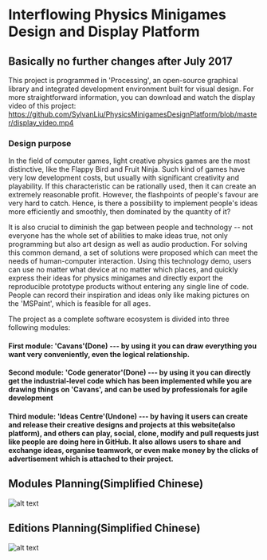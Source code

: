 # Interflowing Physics Minigames Design and Display Platform
## Basically no further changes after July 2017

This project is programmed in 'Processing', an open-source graphical library and integrated development environment built for visual design. 
For more straightforward information, you can download and watch the display video of this project: https://github.com/SylvanLiu/PhysicsMinigamesDesignPlatform/blob/master/display_video.mp4

### Design purpose
In the field of computer games, light creative physics games are the most distinctive, like the Flappy Bird and Fruit Ninja. Such kind of games have very low development costs, but usually with significant creativity and playability. If this characteristic can be rationally used, then it can create an extremely reasonable profit. However, the flashpoints of people's favour are very hard to catch. Hence, is there a possibility to implement people's ideas more efficiently and smoothly, then dominated by the quantity of it?

It is also crucial to diminish the gap between people and technology -- not everyone has the whole set of abilities to make ideas true, not only programming but also art design as well as audio production. For solving this common demand, a set of solutions were proposed which can meet the needs of human-computer interaction. Using this technology demo, users can use no matter what device at no matter which places, and quickly express their ideas for physics minigames and directly export the reproducible prototype products without entering any single line of code. People can record their inspiration and ideas only like making pictures on the 'MSPaint', which is feasible for all ages.

The project as a complete software ecosystem is divided into three following modules:

#### First module: 'Cavans'(Done) --- by using it you can draw everything you want very conveniently, even the logical relationship.

#### Second module: 'Code generator'(Done) --- by using it you can directly get the industrial-level code which has been implemented while you are drawing things on 'Cavans', and can be used by professionals for agile development

#### Third module: 'Ideas Centre'(Undone) --- by having it users can create and release their creative designs and projects at this website(also platform), and others can play, social, clone, modify and pull requests just like people are doing here in GitHub. It also allows users to share and exchange ideas, organise teamwork, or even make money by the clicks of advertisement which is attached to their project.

## Modules Planning(Simplified Chinese)
![alt text](https://github.com/SylvanLiu/InterflowingPlatform/blob/master/P3.png)

## Editions Planning(Simplified Chinese)
![alt text](https://github.com/SylvanLiu/InterflowingPlatform/blob/master/P4.png)
